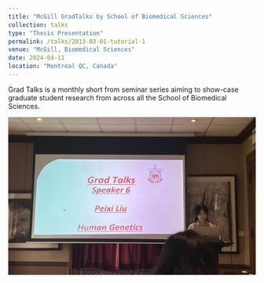 ```yaml
---
title: "McGill GradTalks by School of Biomedical Sciences"
collection: talks
type: "Thesis Presentation"
permalink: /talks/2013-03-01-tutorial-1
venue: "McGill, Biomedical Sciences"
date: 2024-04-11
location: "Montreal QC, Canada"
---
```

Grad Talks is a monthly short from seminar series aiming to show-case graduate student research from across all the School of Biomedical Sciences.  

 <img src="/images/gradt.jpg" width="600">
